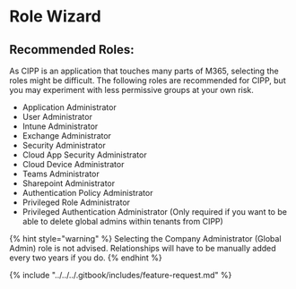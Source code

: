 # Role Wizard

## Recommended Roles:

As CIPP is an application that touches many parts of M365, selecting the roles might be difficult. The following roles are recommended for CIPP, but you may experiment with less permissive groups at your own risk.

* Application Administrator
* User Administrator
* Intune Administrator
* Exchange Administrator
* Security Administrator
* Cloud App Security Administrator
* Cloud Device Administrator
* Teams Administrator
* Sharepoint Administrator
* Authentication Policy Administrator
* Privileged Role Administrator
* Privileged Authentication Administrator (Only required if you want to be able to delete global admins within tenants from CIPP)

{% hint style="warning" %}
Selecting the Company Administrator (Global Admin) role is not advised. Relationships will have to be manually added every two years if you do.
{% endhint %}



{% include "../../../.gitbook/includes/feature-request.md" %}
